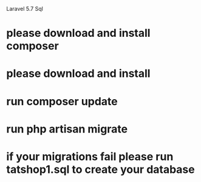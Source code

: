 Laravel 5.7
Sql


# please download and install composer
# please download and install

# run composer update

# run php artisan migrate

# if your migrations fail please run tatshop1.sql to create your database







